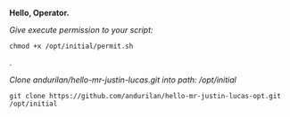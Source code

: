 **Hello, Operator.**

_Give execute permission to your script:_
````
chmod +x /opt/initial/permit.sh
````
.

_Clone andurilan/hello-mr-justin-lucas.git into path: /opt/initial_
````
git clone https://github.com/andurilan/hello-mr-justin-lucas-opt.git /opt/initial
````
